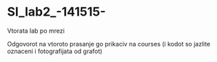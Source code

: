 # SI_lab2_-141515-
Vtorata lab po mrezi

Odgovorot na vtoroto prasanje go prikaciv na courses (i kodot so jazlite oznaceni i fotografijata od grafot)
